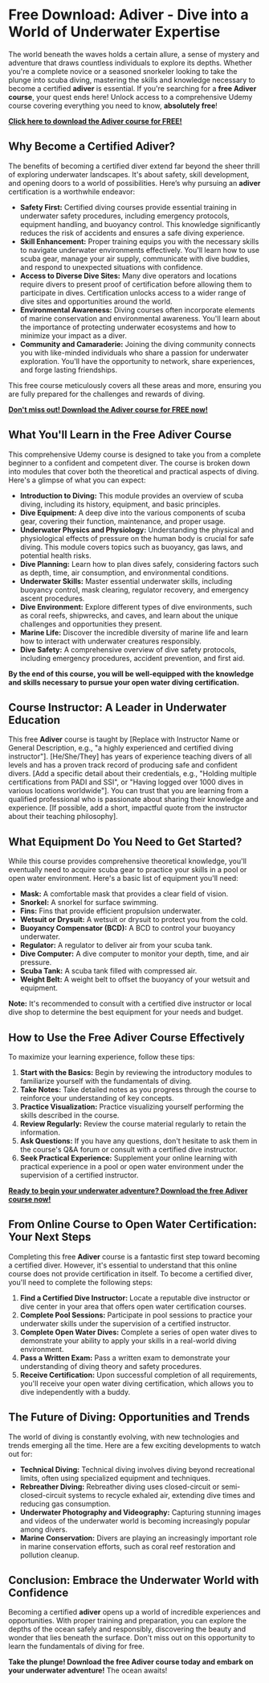 # Free Download: Adiver - Dive into a World of Underwater Expertise

The world beneath the waves holds a certain allure, a sense of mystery and adventure that draws countless individuals to explore its depths. Whether you're a complete novice or a seasoned snorkeler looking to take the plunge into scuba diving, mastering the skills and knowledge necessary to become a certified **adiver** is essential. If you're searching for a **free Adiver course**, your quest ends here! Unlock access to a comprehensive Udemy course covering everything you need to know, **absolutely free**!

[**Click here to download the Adiver course for FREE!**](https://udemywork.com/adiver)

## Why Become a Certified Adiver?

The benefits of becoming a certified diver extend far beyond the sheer thrill of exploring underwater landscapes. It's about safety, skill development, and opening doors to a world of possibilities. Here’s why pursuing an **adiver** certification is a worthwhile endeavor:

*   **Safety First:** Certified diving courses provide essential training in underwater safety procedures, including emergency protocols, equipment handling, and buoyancy control. This knowledge significantly reduces the risk of accidents and ensures a safe diving experience.
*   **Skill Enhancement:** Proper training equips you with the necessary skills to navigate underwater environments effectively. You'll learn how to use scuba gear, manage your air supply, communicate with dive buddies, and respond to unexpected situations with confidence.
*   **Access to Diverse Dive Sites:** Many dive operators and locations require divers to present proof of certification before allowing them to participate in dives. Certification unlocks access to a wider range of dive sites and opportunities around the world.
*   **Environmental Awareness:** Diving courses often incorporate elements of marine conservation and environmental awareness. You'll learn about the importance of protecting underwater ecosystems and how to minimize your impact as a diver.
*   **Community and Camaraderie:** Joining the diving community connects you with like-minded individuals who share a passion for underwater exploration. You'll have the opportunity to network, share experiences, and forge lasting friendships.

This free course meticulously covers all these areas and more, ensuring you are fully prepared for the challenges and rewards of diving.

[**Don't miss out! Download the Adiver course for FREE now!**](https://udemywork.com/adiver)

## What You'll Learn in the Free Adiver Course

This comprehensive Udemy course is designed to take you from a complete beginner to a confident and competent diver. The course is broken down into modules that cover both the theoretical and practical aspects of diving. Here's a glimpse of what you can expect:

*   **Introduction to Diving:** This module provides an overview of scuba diving, including its history, equipment, and basic principles.
*   **Dive Equipment:** A deep dive into the various components of scuba gear, covering their function, maintenance, and proper usage.
*   **Underwater Physics and Physiology:** Understanding the physical and physiological effects of pressure on the human body is crucial for safe diving. This module covers topics such as buoyancy, gas laws, and potential health risks.
*   **Dive Planning:** Learn how to plan dives safely, considering factors such as depth, time, air consumption, and environmental conditions.
*   **Underwater Skills:** Master essential underwater skills, including buoyancy control, mask clearing, regulator recovery, and emergency ascent procedures.
*   **Dive Environment:** Explore different types of dive environments, such as coral reefs, shipwrecks, and caves, and learn about the unique challenges and opportunities they present.
*   **Marine Life:** Discover the incredible diversity of marine life and learn how to interact with underwater creatures responsibly.
*   **Dive Safety:** A comprehensive overview of dive safety protocols, including emergency procedures, accident prevention, and first aid.

**By the end of this course, you will be well-equipped with the knowledge and skills necessary to pursue your open water diving certification.**

## Course Instructor: A Leader in Underwater Education

This free **Adiver** course is taught by [Replace with Instructor Name or General Description, e.g., "a highly experienced and certified diving instructor"]. [He/She/They] has years of experience teaching divers of all levels and has a proven track record of producing safe and confident divers. [Add a specific detail about their credentials, e.g., "Holding multiple certifications from PADI and SSI", or "Having logged over 1000 dives in various locations worldwide"]. You can trust that you are learning from a qualified professional who is passionate about sharing their knowledge and experience. [If possible, add a short, impactful quote from the instructor about their teaching philosophy].

## What Equipment Do You Need to Get Started?

While this course provides comprehensive theoretical knowledge, you'll eventually need to acquire scuba gear to practice your skills in a pool or open water environment. Here's a basic list of equipment you'll need:

*   **Mask:** A comfortable mask that provides a clear field of vision.
*   **Snorkel:** A snorkel for surface swimming.
*   **Fins:** Fins that provide efficient propulsion underwater.
*   **Wetsuit or Drysuit:** A wetsuit or drysuit to protect you from the cold.
*   **Buoyancy Compensator (BCD):** A BCD to control your buoyancy underwater.
*   **Regulator:** A regulator to deliver air from your scuba tank.
*   **Dive Computer:** A dive computer to monitor your depth, time, and air pressure.
*   **Scuba Tank:** A scuba tank filled with compressed air.
*   **Weight Belt:** A weight belt to offset the buoyancy of your wetsuit and equipment.

**Note:** It's recommended to consult with a certified dive instructor or local dive shop to determine the best equipment for your needs and budget.

## How to Use the Free Adiver Course Effectively

To maximize your learning experience, follow these tips:

1.  **Start with the Basics:** Begin by reviewing the introductory modules to familiarize yourself with the fundamentals of diving.
2.  **Take Notes:** Take detailed notes as you progress through the course to reinforce your understanding of key concepts.
3.  **Practice Visualization:** Practice visualizing yourself performing the skills described in the course.
4.  **Review Regularly:** Review the course material regularly to retain the information.
5.  **Ask Questions:** If you have any questions, don't hesitate to ask them in the course's Q&A forum or consult with a certified dive instructor.
6.  **Seek Practical Experience:** Supplement your online learning with practical experience in a pool or open water environment under the supervision of a certified instructor.

[**Ready to begin your underwater adventure? Download the free Adiver course now!**](https://udemywork.com/adiver)

## From Online Course to Open Water Certification: Your Next Steps

Completing this free **Adiver** course is a fantastic first step toward becoming a certified diver. However, it's essential to understand that this online course does not provide certification in itself. To become a certified diver, you'll need to complete the following steps:

1.  **Find a Certified Dive Instructor:** Locate a reputable dive instructor or dive center in your area that offers open water certification courses.
2.  **Complete Pool Sessions:** Participate in pool sessions to practice your underwater skills under the supervision of a certified instructor.
3.  **Complete Open Water Dives:** Complete a series of open water dives to demonstrate your ability to apply your skills in a real-world diving environment.
4.  **Pass a Written Exam:** Pass a written exam to demonstrate your understanding of diving theory and safety procedures.
5.  **Receive Certification:** Upon successful completion of all requirements, you'll receive your open water diving certification, which allows you to dive independently with a buddy.

## The Future of Diving: Opportunities and Trends

The world of diving is constantly evolving, with new technologies and trends emerging all the time. Here are a few exciting developments to watch out for:

*   **Technical Diving:** Technical diving involves diving beyond recreational limits, often using specialized equipment and techniques.
*   **Rebreather Diving:** Rebreather diving uses closed-circuit or semi-closed-circuit systems to recycle exhaled air, extending dive times and reducing gas consumption.
*   **Underwater Photography and Videography:** Capturing stunning images and videos of the underwater world is becoming increasingly popular among divers.
*   **Marine Conservation:** Divers are playing an increasingly important role in marine conservation efforts, such as coral reef restoration and pollution cleanup.

## Conclusion: Embrace the Underwater World with Confidence

Becoming a certified **adiver** opens up a world of incredible experiences and opportunities. With proper training and preparation, you can explore the depths of the ocean safely and responsibly, discovering the beauty and wonder that lies beneath the surface. Don't miss out on this opportunity to learn the fundamentals of diving for free.

**Take the plunge! Download the free Adiver course today and embark on your underwater adventure!** The ocean awaits!
